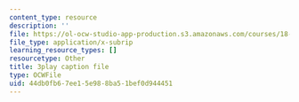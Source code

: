 ```yaml
---
content_type: resource
description: ''
file: https://ol-ocw-studio-app-production.s3.amazonaws.com/courses/18-03sc-differential-equations-fall-2011/44db0fb67ee15e988ba51bef0d944451_kRR9EVzr4lc.vtt
file_type: application/x-subrip
learning_resource_types: []
resourcetype: Other
title: 3play caption file
type: OCWFile
uid: 44db0fb6-7ee1-5e98-8ba5-1bef0d944451
---
```

